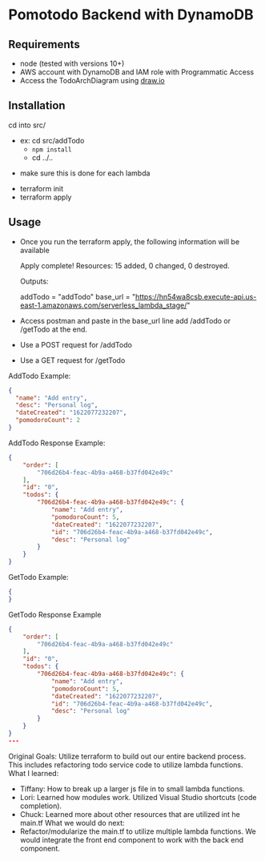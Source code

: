 # Pomotodo Backend with DynamoDB

## Requirements
- node (tested with versions 10+)
- AWS account with DynamoDB and IAM role with Programmatic Access
- Access the TodoArchDiagram using [draw.io](https://app.diagrams.net/?splash=0&libs=aws4)

## Installation
cd into src/<lambda folders>
  - ex: cd src/addTodo
    - `npm install`
    - cd ../..
  * make sure this is done for each lambda
- terraform init
- terraform apply

## Usage
- Once you run the terraform apply, the following information will be available 

  Apply complete! Resources: 15 added, 0 changed, 0 destroyed.

  Outputs:

  addTodo = "addTodo"
  base_url = "https://hn54wa8csb.execute-api.us-east-1.amazonaws.com/serverless_lambda_stage/"

- Access postman and paste in the base_url line add /addTodo or /getTodo at the end. 
- Use a POST request for /addTodo
- Use a GET request for /getTodo

AddTodo Example:
```json body
{
  "name": "Add entry",
  "desc": "Personal log",
  "dateCreated": "1622077232207",
  "pomodoroCount": 2
}
```
AddTodo Response Example:
``` json response 
{
    "order": [
        "706d26b4-feac-4b9a-a468-b37fd042e49c"
    ],
    "id": "0",
    "todos": {
        "706d26b4-feac-4b9a-a468-b37fd042e49c": {
            "name": "Add entry",
            "pomodoroCount": 5,
            "dateCreated": "1622077232207",
            "id": "706d26b4-feac-4b9a-a468-b37fd042e49c",
            "desc": "Personal log"
        }
    }
}
```

GetTodo Example:
```json body
{
}
```
GetTodo Response Example
``` json response 
{
    "order": [
        "706d26b4-feac-4b9a-a468-b37fd042e49c"
    ],
    "id": "0",
    "todos": {
        "706d26b4-feac-4b9a-a468-b37fd042e49c": {
            "name": "Add entry",
            "pomodoroCount": 5,
            "dateCreated": "1622077232207",
            "id": "706d26b4-feac-4b9a-a468-b37fd042e49c",
            "desc": "Personal log"
        }
    }
}
---
```
Original Goals: Utilize terraform to build out our entire backend process. This includes refactoring todo service code to utilize lambda functions.
What I learned:
- Tiffany: How to break up a larger js file in to small lambda functions.
- Lori: Learned how modules work. Utilized Visual Studio shortcuts (code completion).
- Chuck: Learned more about other resources that are utilized int he main.tf
What we would do next:
- Refactor/modularize the main.tf to utilize multiple lambda functions. We would integrate the front end component to work with the back end component.
```